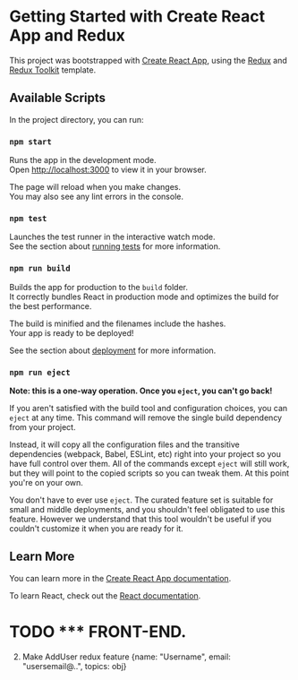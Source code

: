 # Getting Started with Create React App and Redux

This project was bootstrapped with [Create React App](https://github.com/facebook/create-react-app), using the [Redux](https://redux.js.org/) and [Redux Toolkit](https://redux-toolkit.js.org/) template.

## Available Scripts

In the project directory, you can run:

### `npm start`

Runs the app in the development mode.\
Open [http://localhost:3000](http://localhost:3000) to view it in your browser.

The page will reload when you make changes.\
You may also see any lint errors in the console.

### `npm test`

Launches the test runner in the interactive watch mode.\
See the section about [running tests](https://facebook.github.io/create-react-app/docs/running-tests) for more information.

### `npm run build`

Builds the app for production to the `build` folder.\
It correctly bundles React in production mode and optimizes the build for the best performance.

The build is minified and the filenames include the hashes.\
Your app is ready to be deployed!

See the section about [deployment](https://facebook.github.io/create-react-app/docs/deployment) for more information.

### `npm run eject`

**Note: this is a one-way operation. Once you `eject`, you can't go back!**

If you aren't satisfied with the build tool and configuration choices, you can `eject` at any time. This command will remove the single build dependency from your project.

Instead, it will copy all the configuration files and the transitive dependencies (webpack, Babel, ESLint, etc) right into your project so you have full control over them. All of the commands except `eject` will still work, but they will point to the copied scripts so you can tweak them. At this point you're on your own.

You don't have to ever use `eject`. The curated feature set is suitable for small and middle deployments, and you shouldn't feel obligated to use this feature. However we understand that this tool wouldn't be useful if you couldn't customize it when you are ready for it.

## Learn More

You can learn more in the [Create React App documentation](https://facebook.github.io/create-react-app/docs/getting-started).

To learn React, check out the [React documentation](https://reactjs.org/).

# TODO *** FRONT-END.

<!-- 1. (done) Configure all project prerequisites(database, redux store etc.)
    - mongodb connection string: "mongodb+srv://Admin:LoraGaf998@remindemycluster.zwcs7hc.mongodb.net/?retryWrites=true&w=majority" -->
2. Make AddUser redux feature {name: "Username", email: "usersemail@..", topics: obj}
<!-- 3. AddTopic in UserPage feature
    1. Add some fake topics objects like {name: "topic name", link: "link to the topic", stage: "today" / "tomorrow" / "third day" / "7th day" / "remembered", date: 'date of the next message'}
    2. Show all these topics in UserPage
6. Show status(stage) of each topic right behind it in topicsList component
8. Make the link in topic to be optional -->

<!-- # TODO *** BACK-END.

1. Display users from db in UsersList
    1. Make api call to db in topicsSlice thunk to receive all users
2. Make post request to login user.
3. Display user's topics from database in UserPage
    1. Make api call to that db in topicsSlice thunk to receive all topics
4. Send scheduled messages to user's email with info like "Hi Username, today is the day to repeat this topic: a.href=topics.link>topics.name<"
5. Get stage of each topic from db and display it right behind each topic in topicsList component
6. Deploy it to the vercel -->